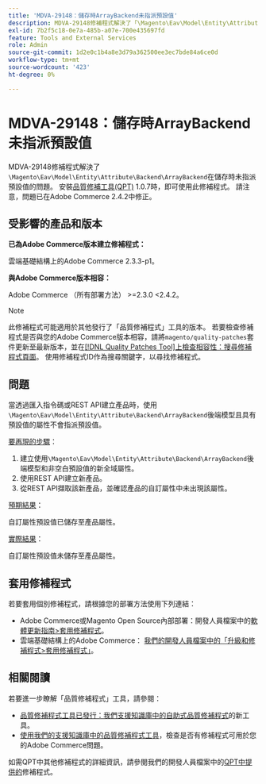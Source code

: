 ```yaml
---
title: 'MDVA-29148：儲存時ArrayBackend未指派預設值'
description: MDVA-29148修補程式解決了「\Magento\Eav\Model\Entity\Attribute\Backend\ArrayBackend」在儲存時未指派預設值的問題。 安裝[Quality Patches Tool (QPT)](/help/announcements/adobe-commerce-announcements/magento-quality-patches-released-new-tool-to-self-serve-quality-patches.md) 1.0.7時，即可使用此修補程式。 請注意，問題已在Adobe Commerce 2.4.2中修正。
exl-id: 7b2f5c18-0e7a-485b-a07e-700e435697fd
feature: Tools and External Services
role: Admin
source-git-commit: 1d2e0c1b4a8e3d79a362500ee3ec7bde84a6ce0d
workflow-type: tm+mt
source-wordcount: '423'
ht-degree: 0%

---
```


# MDVA-29148：儲存時ArrayBackend未指派預設值

MDVA-29148修補程式解決了`\Magento\Eav\Model\Entity\Attribute\Backend\ArrayBackend`在儲存時未指派預設值的問題。 安裝[品質修補工具(QPT)](/help/announcements/adobe-commerce-announcements/magento-quality-patches-released-new-tool-to-self-serve-quality-patches.md) 1.0.7時，即可使用此修補程式。 請注意，問題已在Adobe Commerce 2.4.2中修正。

## 受影響的產品和版本

**已為Adobe Commerce版本建立修補程式：**

雲端基礎結構上的Adobe Commerce 2.3.3-p1。

**與Adobe Commerce版本相容：**

Adobe Commerce （所有部署方法） >=2.3.0 &lt;2.4.2。

>[!NOTE]
>
>此修補程式可能適用於其他發行了「品質修補程式」工具的版本。 若要檢查修補程式是否與您的Adobe Commerce版本相容，請將`magento/quality-patches`套件更新至最新版本，並在[[!DNL Quality Patches Tool]上檢查相容性：搜尋修補程式頁面](https://devdocs.magento.com/quality-patches/tool.html#patch-grid)。 使用修補程式ID作為搜尋關鍵字，以尋找修補程式。

## 問題

當透過匯入指令碼或REST API建立產品時，使用`\Magento\Eav\Model\Entity\Attribute\Backend\ArrayBackend`後端模型且具有預設值的屬性不會指派預設值。

<u>要再現的步驟</u>：

1. 建立使用`\Magento\Eav\Model\Entity\Attribute\Backend\ArrayBackend`後端模型和非空白預設值的新全域屬性。
1. 使用REST API建立新產品。
1. 從REST API擷取該新產品，並確認產品的自訂屬性中未出現該屬性。

<u>預期結果</u>：

自訂屬性預設值已儲存至產品屬性。

<u>實際結果</u>：

自訂屬性預設值未儲存至產品屬性。

## 套用修補程式

若要套用個別修補程式，請根據您的部署方法使用下列連結：

* Adobe Commerce或Magento Open Source內部部署：開發人員檔案中的[軟體更新指南>套用修補程式](https://devdocs.magento.com/guides/v2.4/comp-mgr/patching/mqp.html)。
* 雲端基礎結構上的Adobe Commerce： [我們的開發人員檔案中的「升級和修補程式>套用修補程式」](https://devdocs.magento.com/cloud/project/project-patch.html)。

## 相關閱讀

若要進一步瞭解「品質修補程式」工具，請參閱：

* [品質修補程式工具已發行：我們支援知識庫中的自助式品質修補程式](/help/announcements/adobe-commerce-announcements/magento-quality-patches-released-new-tool-to-self-serve-quality-patches.md)的新工具。
* [使用我們的支援知識庫中的品質修補程式工具](/help/support-tools/patches-available-in-qpt-tool/check-patch-for-magento-issue-with-magento-quality-patches.md)，檢查是否有修補程式可用於您的Adobe Commerce問題。

如需QPT中其他修補程式的詳細資訊，請參閱我們的開發人員檔案中的[QPT中提供的](https://devdocs.magento.com/quality-patches/tool.html#patch-grid)修補程式。
